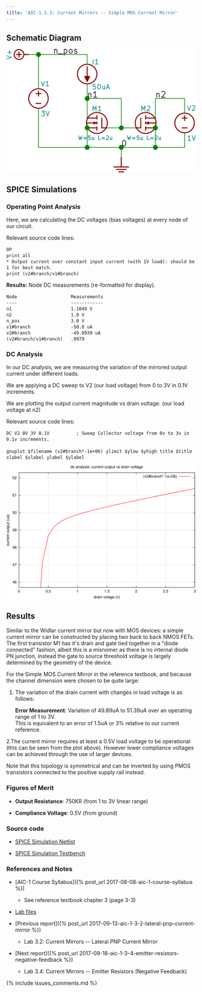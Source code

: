 ```yaml
---
title: 'AIC-1.3.3: Current Mirrors -- Simple MOS Current Mirror' 
---
```


## Schematic Diagram 

![Simple MOS Current Mirror Schematic](/linked_files/2017-09-15-aic-1-3-3-simple-mos-current-mirror_1.svg)

## SPICE Simulations 

### Operating Point Analysis 

Here, we are calculating the DC voltages (bias voltages) at every node of our
circuit.

Relevant source code lines:

~~~
OP                      
print all               
* Output current over constant input current (with 1V load): should be 1 for best match.
print (v2#branch/v1#branch)
~~~

**Results:** Node DC measurements (re-formatted for display). 

~~~
Node                    Measurements
----                    ------------
n1                      1.1049 V
n2                      1.0 V
n_pos                   3.0 V
v1#branch               -50.0 uA
v2#branch               -49.8939 uA
(v2#branch/v1#branch)   .9979
~~~

### DC Analysis 

In our DC analysis, we are measuring the variation of the mirrored output current 
under different loads.

We are applying a DC sweep to V2 (our load voltage) from 0 to 3V in 0.1V 
increments. 

We are plotting the output current magnitude vs drain voltage. 
(our load voltage at n2)

Relevant source code lines:

~~~
DC V2 0V 3V 0.1V          ; Sweep Collector voltage from 0v to 3v in 0.1v increments.

gnuplot $filename (v2#branch*-1e+06) ylimit $ylow $yhigh title $title xlabel $xlabel ylabel $ylabel 
~~~

![Simple MOS Current Mirror Simulation DC](/linked_files/2017-09-15-aic-1-3-3-simple-mos-current-mirror_2.svg)

## Results 

Similar to the Widlar current mirror but now with MOS devices: a simple current
mirror can be constructed by placing two back to back NMOS FETs. The first
transistor M1 has it's drain and gate tied together in a "diode connected"
fashion, albeit this is a misnomer as there is no internal diode PN junction,
instead the gate to source threshold voltage is largely determined by the
geometry of the device. 

For the Simple MOS Current Mirror in the reference textbook, and because the
channel dimension were chosen to be quite large:

1. The variation of the drain current with changes in load voltage is as
    follows:

    **Error Measurement**: Variation of 49.89uA to 51.39uA over an operating
    range of 1 to 3V.  
    This is equivalent to an error of 1.5uA or 3% relative to our current 
    reference. 

2.The current mirror requires at least a 0.5V load voltage to be operational
    (this can be seen from the plot above). However lower compliance voltages can 
    be achieved through the use of larger devices.

Note that this topology is symmetrical and can be inverted by using PMOS 
    transistors connected to the positive supply rail instead. 

### Figures of Merit

* **Output Resistance**: 750KR (from 1 to 3V linear range)

* **Compliance Voltage**: 0.5V (from ground)

### Source code

* [SPICE Simulation Netlist](https://github.com/camilotejeiro/aic_1_lab/blob/master/lab_assignments/3_current_mirrors/3_simple_mos_current_mirror/simple_mos_current_mirror_simulation_netlist.spice)

* [SPICE Simulation Testbench](https://github.com/camilotejeiro/aic_1_lab/blob/master/lab_assignments/3_current_mirrors/3_simple_mos_current_mirror/simple_mos_current_mirror_simulation_testbench.spice)

### References and Notes

* [AIC-1 Course Syllabus]({% post_url 2017-08-08-aic-1-course-syllabus %})
    + See reference textbook chapter 3 (page 3-3)

* [Lab files](https://github.com/camilotejeiro/aic_1_lab/tree/master/lab_assignments/3_current_mirrors/3_simple_mos_current_mirror)

* [Previous report]({% post_url 2017-09-13-aic-1-3-2-lateral-pnp-current-mirror %})
    + Lab 3.2: Current Mirrors -- Lateral PNP Current Mirror

* [Next report]({% post_url 2017-09-18-aic-1-3-4-emitter-resistors-negative-feedback %})
    + Lab 3.4: Current Mirrors -- Emitter Resistors (Negative Feedback)

{% include issues_comments.md %}
